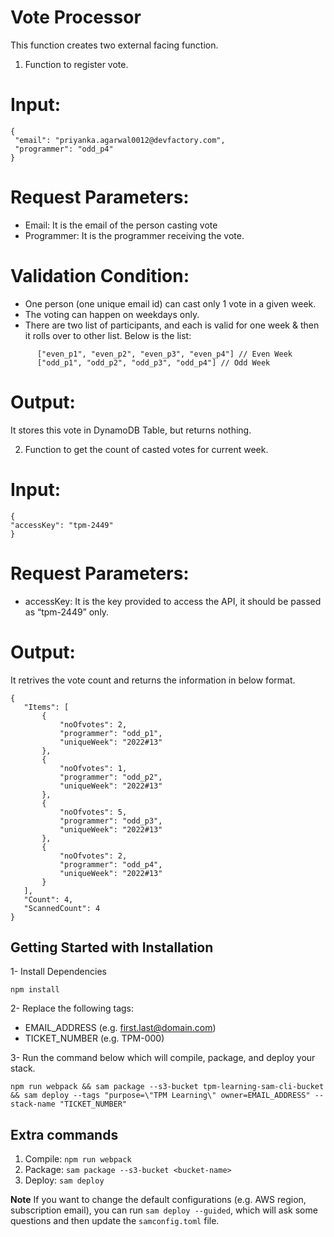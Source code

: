 # Vote Processor
This function creates two external facing function.

1) Function to register vote.

# Input:

```
{
 "email": "priyanka.agarwal0012@devfactory.com",
 "programmer": "odd_p4"
}
```

# Request Parameters:
 * Email: It is the email of the person casting vote
 * Programmer: It is the programmer receiving the vote.

# Validation Condition:
 * One person (one unique email id) can cast only 1 vote in a given week.
 * The voting can happen on weekdays only.
 * There are two list of participants, and each is valid for one week & then it rolls over to other list. Below is the list:

```
      ["even_p1", "even_p2", "even_p3", "even_p4"] // Even Week
      ["odd_p1", "odd_p2", "odd_p3", "odd_p4"] // Odd Week
```

# Output: 
It stores this vote in DynamoDB Table, but returns nothing.

2) Function to get the count of casted votes for current week.

# Input:

```
{
"accessKey": "tpm-2449"
}

```

# Request Parameters:
 * accessKey: It is the key provided to access the API, it should be passed as “tpm-2449” only.

# Output: 
It retrives the vote count and returns the information in below format.

```
{
   "Items": [
       {
           "noOfvotes": 2,
           "programmer": "odd_p1",
           "uniqueWeek": "2022#13"
       },
       {
           "noOfvotes": 1,
           "programmer": "odd_p2",
           "uniqueWeek": "2022#13"
       },
       {
           "noOfvotes": 5,
           "programmer": "odd_p3",
           "uniqueWeek": "2022#13"
       },
       {
           "noOfvotes": 2,
           "programmer": "odd_p4",
           "uniqueWeek": "2022#13"
       }
   ],
   "Count": 4,
   "ScannedCount": 4
}
```

## Getting Started with Installation

1- Install Dependencies
 ```
 npm install
 ```

2- Replace the following tags:
  - EMAIL_ADDRESS (e.g. first.last@domain.com)
  - TICKET_NUMBER (e.g. TPM-000)

3- Run the command below which will compile, package, and deploy your stack.

  ```
  npm run webpack && sam package --s3-bucket tpm-learning-sam-cli-bucket && sam deploy --tags "purpose=\"TPM Learning\" owner=EMAIL_ADDRESS" --stack-name "TICKET_NUMBER"
  ```

## Extra commands
1. Compile: `npm run webpack`
2. Package: `sam package --s3-bucket <bucket-name>`
3. Deploy: `sam deploy`

**Note** If you want to change the default configurations (e.g. AWS region, subscription email), you can run `sam deploy --guided`, which will ask some questions and then update the `samconfig.toml` file.
